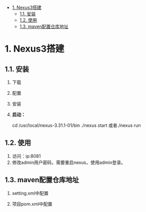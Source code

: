 
<!-- TOC -->

- [1. Nexus3搭建](#1-nexus3搭建)
    - [1.1. 安装](#11-安装)
    - [1.2. 使用](#12-使用)
    - [1.3. maven配置仓库地址](#13-maven配置仓库地址)

<!-- /TOC -->

# 1. Nexus3搭建 
<!-- 
下载地址：http://www.sonatype.org/nexus/archived/

https://blog.csdn.net/qq_43100406/article/details/97156661

*** https://blog.csdn.net/qq_43100406/article/details/97156661
*** https://blog.csdn.net/blackoon88/article/details/124404129

***Ubuntu下搭建Nexus私服图文详解
https://blog.csdn.net/yangxiaochen_jk/article/details/122608793

-->



## 1.1. 安装
1. 下载
2. 配置  
3. 安装  
4. **启动：**  

    cd /usr/local/nexus-3.31.1-01/bin
    ./nexus start 或者./nexus run

## 1.2. 使用  

1. 访问：ip:8081  
2. 修改admin用户密码，需要重启nexus，使用admin登录。    


## 1.3. maven配置仓库地址  
1. setting.xml中配置  


2. 项目pom.xml中配置  

